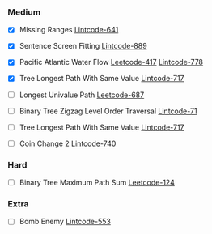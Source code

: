 ### Medium
- [x] Missing Ranges [Lintcode-641](https://www.lintcode.com/problem/missing-ranges/description)
- [x] Sentence Screen Fitting [Lintcode-889](https://www.lintcode.com/problem/sentence-screen-fitting/description)
- [x] Pacific Atlantic Water Flow [Leetcode-417](https://leetcode.com/problems/pacific-atlantic-water-flow/description/) [Lintcode-778](https://lintcode.com/problem/pacific-atlantic-water-flow/description)
- [x] Tree Longest Path With Same Value [Lintcode-717](https://www.lintcode.com/problem/tree-longest-path-with-same-value/description)

- [ ] Longest Univalue Path [Leetcode-687](https://leetcode.com/articles/longest-univalue-path/)
- [ ] Binary Tree Zigzag Level Order Traversal [Lintcode-71](https://www.lintcode.com/problem/binary-tree-zigzag-level-order-traversal/description)
- [ ] Tree Longest Path With Same Value [Lintcode-717](https://www.lintcode.com/problem/tree-longest-path-with-same-value/description)
- [ ] Coin Change 2 [Lintcode-740](https://www.lintcode.com/problem/coin-change-2/description)

### Hard
- [ ] Binary Tree Maximum Path Sum [Leetcode-124](https://leetcode.com/problems/binary-tree-maximum-path-sum/description/)


### Extra
- [ ] Bomb Enemy [Lintcode-553](https://lintcode.com/problem/bomb-enemy/description)



